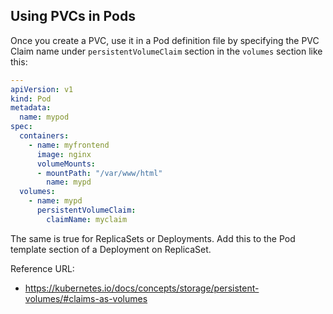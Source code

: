 ## Using PVCs in Pods

Once you create a PVC, use it in a Pod definition file by specifying the PVC Claim name under `persistentVolumeClaim` section in the `volumes` section like this:

```yaml
---
apiVersion: v1
kind: Pod
metadata:
  name: mypod
spec:
  containers:
    - name: myfrontend
      image: nginx
      volumeMounts:
      - mountPath: "/var/www/html"
        name: mypd
  volumes:
    - name: mypd
      persistentVolumeClaim:
        claimName: myclaim
```

The same is true for ReplicaSets or Deployments. Add this to the Pod template section of a Deployment on ReplicaSet.

Reference URL: 
- https://kubernetes.io/docs/concepts/storage/persistent-volumes/#claims-as-volumes
